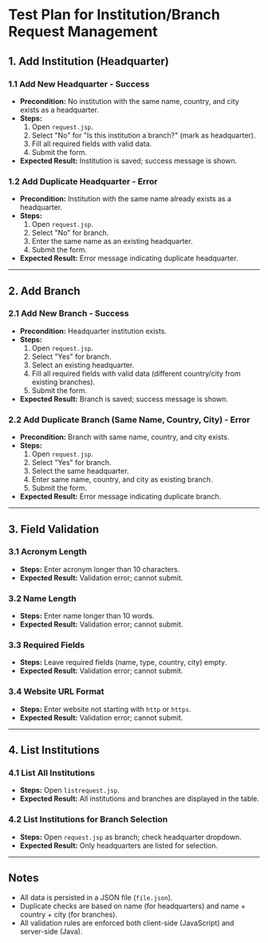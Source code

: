# Test Plan for Institution/Branch Request Management

## 1. Add Institution (Headquarter)

### 1.1 Add New Headquarter - Success
- **Precondition:** No institution with the same name, country, and city exists as a headquarter.
- **Steps:**
  1. Open `request.jsp`.
  2. Select "No" for "Is this institution a branch?" (mark as headquarter).
  3. Fill all required fields with valid data.
  4. Submit the form.
- **Expected Result:** Institution is saved; success message is shown.

### 1.2 Add Duplicate Headquarter - Error
- **Precondition:** Institution with the same name already exists as a headquarter.
- **Steps:**
  1. Open `request.jsp`.
  2. Select "No" for branch.
  3. Enter the same name as an existing headquarter.
  4. Submit the form.
- **Expected Result:** Error message indicating duplicate headquarter.

---

## 2. Add Branch

### 2.1 Add New Branch - Success
- **Precondition:** Headquarter institution exists.
- **Steps:**
  1. Open `request.jsp`.
  2. Select "Yes" for branch.
  3. Select an existing headquarter.
  4. Fill all required fields with valid data (different country/city from existing branches).
  5. Submit the form.
- **Expected Result:** Branch is saved; success message is shown.

### 2.2 Add Duplicate Branch (Same Name, Country, City) - Error
- **Precondition:** Branch with same name, country, and city exists.
- **Steps:**
  1. Open `request.jsp`.
  2. Select "Yes" for branch.
  3. Select the same headquarter.
  4. Enter same name, country, and city as existing branch.
  5. Submit the form.
- **Expected Result:** Error message indicating duplicate branch.

---

## 3. Field Validation

### 3.1 Acronym Length
- **Steps:** Enter acronym longer than 10 characters.
- **Expected Result:** Validation error; cannot submit.

### 3.2 Name Length
- **Steps:** Enter name longer than 10 words.
- **Expected Result:** Validation error; cannot submit.

### 3.3 Required Fields
- **Steps:** Leave required fields (name, type, country, city) empty.
- **Expected Result:** Validation error; cannot submit.

### 3.4 Website URL Format
- **Steps:** Enter website not starting with `http` or `https`.
- **Expected Result:** Validation error; cannot submit.

---

## 4. List Institutions

### 4.1 List All Institutions
- **Steps:** Open `listrequest.jsp`.
- **Expected Result:** All institutions and branches are displayed in the table.

### 4.2 List Institutions for Branch Selection
- **Steps:** Open `request.jsp` as branch; check headquarter dropdown.
- **Expected Result:** Only headquarters are listed for selection.

---

## Notes

- All data is persisted in a JSON file (`file.json`).
- Duplicate checks are based on name (for headquarters) and name + country + city (for branches).
- All validation rules are enforced both client-side (JavaScript) and server-side (Java).